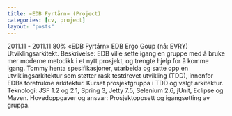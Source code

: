 ```yaml
---
title: «EDB Fyrtårn» (Project)
categories: [cv, project]
layout: "posts"
---
```


2011.11 - 2011.11	80%	«EDB Fyrtårn»
EDB Ergo Goup (nå: EVRY)
Utviklingsarkitekt.
Beskrivelse: EDB ville sette igang en gruppe med å bruke mer moderne metodikk i et nytt prosjekt, og trengte hjelp for å komme igang.
Tommy henta spesifikasjoner, utarbeida og satte opp en utviklingsarkitektur som støtter rask testdrevet utvikling (TDD), innenfor EDBs foretrukne arkitektur. Kurset prosjektgruppa i TDD og valgt arkitektur.
Teknologi: JSF 1.2 og 2.1, Spring 3, Jetty 7.5, Selenium 2.6, jUnit, Eclipse og Maven.
Hovedoppgaver og ansvar: Prosjektoppsett og igangsetting av gruppa.